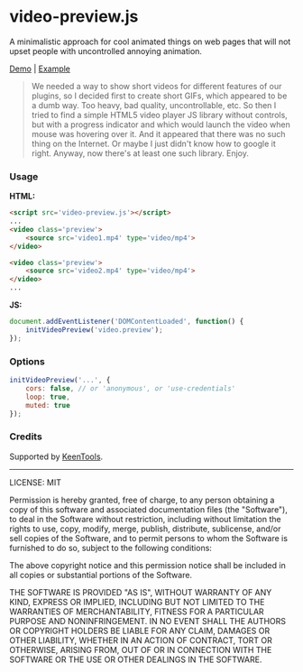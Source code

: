 # video-preview.js

A minimalistic approach for cool animated things on web pages that will not upset people with uncontrolled annoying animation.

[Demo](https://lolwhoami.github.io/video-preview/example/index.html) | [Example](./docs/index.html)

> We needed a way to show short videos for different features of our plugins, so I decided first to create short GIFs, which appeared to be a dumb way. Too heavy, bad quality, uncontrollable, etc. So then I tried to find a simple HTML5 video player JS library without controls, but with a progress indicator and which would launch the video when mouse was hovering over it. And it appeared that there was no such thing on the Internet. Or maybe I just didn't know how to google it right. Anyway, now there's at least one such library. Enjoy.

### Usage

__HTML:__
```html
<script src='video-preview.js'></script>
...
<video class='preview'>
	<source src='video1.mp4' type='video/mp4'>
</video>

<video class='preview'>
	<source src='video2.mp4' type='video/mp4'>
</video>
...
```

__JS:__
```js
document.addEventListener('DOMContentLoaded', function() {
	initVideoPreview('video.preview');
});
```

### Options

```js
initVideoPreview('...', {
	cors: false, // or 'anonymous', or 'use-credentials'
	loop: true,
	muted: true
});
```

### Credits

Supported by [KeenTools](https://keentools.io).

---

LICENSE: MIT

Permission is hereby granted, free of charge, to any person obtaining a copy of this software and associated documentation files (the "Software"), to deal in the Software without restriction, including without limitation the rights to use, copy, modify, merge, publish, distribute, sublicense, and/or sell copies of the Software, and to permit persons to whom the Software is furnished to do so, subject to the following conditions:

The above copyright notice and this permission notice shall be included in all copies or substantial portions of the Software.

THE SOFTWARE IS PROVIDED "AS IS", WITHOUT WARRANTY OF ANY KIND, EXPRESS OR IMPLIED, INCLUDING BUT NOT LIMITED TO THE WARRANTIES OF MERCHANTABILITY, FITNESS FOR A PARTICULAR PURPOSE AND NONINFRINGEMENT. IN NO EVENT SHALL THE AUTHORS OR COPYRIGHT HOLDERS BE LIABLE FOR ANY CLAIM, DAMAGES OR OTHER LIABILITY, WHETHER IN AN ACTION OF CONTRACT, TORT OR OTHERWISE, ARISING FROM, OUT OF OR IN CONNECTION WITH THE SOFTWARE OR THE USE OR OTHER DEALINGS IN THE SOFTWARE.
